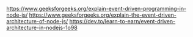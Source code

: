 

https://www.geeksforgeeks.org/explain-event-driven-programming-in-node-js/
https://www.geeksforgeeks.org/explain-the-event-driven-architecture-of-node-js/
https://dev.to/learn-to-earn/event-driven-architecture-in-nodejs-1o98

